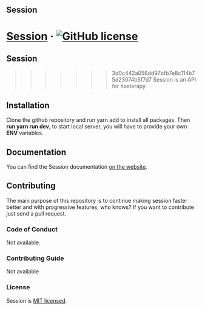 
## Session


# [Session](https://sessionhost.herokuapp.com/) &middot; [![GitHub license](https://img.shields.io/badge/license-MIT-blue.svg)](https://github.com/ikechukwu-peter/session/blob/main/LICENSE)

## Session

>>>>>>> 3d0c442a056dd97bfb7e8c114b75d23074b5f7d7
Session is an API for hosterapy.

## Installation

Clone the github repository and run yarn add to install all packages. Then **run yarn run dev**, to start local server, you will have to provide your own **ENV** variables. 

## Documentation

You can find the Session documentation [on the website](https://documenter.getpostman.com/view/13456367/TzskDheg).  

## Contributing

The main purpose of this repository is to continue making session faster better and with progressive features, who knows? If you want to contribute just send a pull request.

### Code of Conduct
Not available.
### Contributing Guide
Not available


### License

Session is [MIT licensed](./LICENSE).
